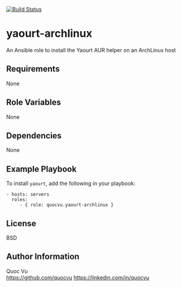 [![Build Status](https://img.shields.io/travis/quocvu/yaourt-archlinux.svg)](https://travis-ci.org/quocvu/yaourt-archlinux)


yaourt-archlinux
================

An Ansible role to install the Yaourt AUR helper on an ArchLinux host

Requirements
------------

None

Role Variables
--------------

None

Dependencies
------------

None

Example Playbook
----------------

To install `yaourt`, add the following in your playbook:

```
- hosts: servers
  roles:
     - { role: quocvu.yaourt-archlinux }
```

License
-------

BSD

Author Information
------------------

Quoc Vu  
https://github.com/quocvu
https://linkedin.com/in/quocvu  
